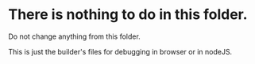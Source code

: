 # There is nothing to do in this folder.

Do not change anything from this folder.

This is just the builder's files for debugging in browser or in nodeJS.
